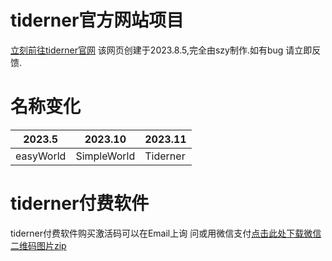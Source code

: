 tiderner官方网站项目
==============================
[立刻前往tiderner官网](szy2077.github.io)
该网页创建于2023.8.5,完全由szy制作.如有bug
请立即反馈.

名称变化
==============================
|  2023.5    | 2023.10     | 2023.11 |
|  ----      | ----        | ----    |
| easyWorld  | SimpleWorld | Tiderner|

tiderner付费软件
=============================
tiderner付费软件购买激活码可以在Email上询
问或用微信支付[点击此处下载微信二维码图片zip](https://pan.huang1111.cn/s/yGGjc6)

